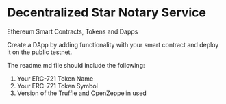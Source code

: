 # Decentralized Star Notary Service

Ethereum Smart Contracts, Tokens and Dapps

Create a DApp by adding functionality with your smart contract and deploy it on the public testnet.

The readme.md file should include the following:

1) Your ERC-721 Token Name
2) Your ERC-721 Token Symbol
3) Version of the Truffle and OpenZeppelin used
